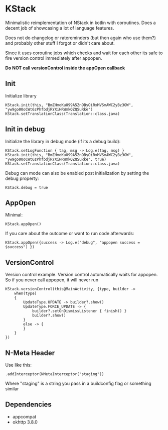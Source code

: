 # KStack
Minimalistic reimplementation of NStack in kotlin with coroutines.
Does a decent job of showcasing a lot of language features.

Does not do changelog or ratereminders (but then again who use them?) and probably other
stuff I forgot or didn't care about.

Since it uses coroutine jobs which checks and wait for each other its safe to
fire version control immediately after appopen.

**Do NOT call versionControl inside the appOpen callback**

## Init

Initialize library
```
KStack.init(this, "BmZHmoKuU99A5ZnOByOiRxMVSmAWC2yBz3OW", "yw9go00oCWt6zPhfbdjRYXiHRWmkQZQSuRke")
KStack.setTranslationClass(Translation::class.java)
```

## Init in debug

Initialize the library in debug mode (if its a debug build):
```
KStack.setLogFunction { tag, msg -> Log.e(tag, msg) }
KStack.init(this, "BmZHmoKuU99A5ZnOByOiRxMVSmAWC2yBz3OW", "yw9go00oCWt6zPhfbdjRYXiHRWmkQZQSuRke", true)
KStack.setTranslationClass(Translation::class.java)
```

Debug can mode can also be enabled post initialization by setting the debug property:
```
KStack.debug = true
```

## AppOpen

Minimal:
```
KStack.appOpen()
```

If you care about the outcome or want to run code afterwards:
```
KStack.appOpen({success -> Log.e("debug", "appopen success = $success") })
```

## VersionControl
Version control example. Version control automatically waits for appopen. So if you never call
appopen, it will never run
```
KStack.versionControl(this@MainActivity, {type, builder ->
    when(type)
    {
        UpdateType.UPDATE -> builder?.show()
        UpdateType.FORCE_UPDATE -> {
            builder?.setOnDismissListener { finish() }
            builder?.show()
        }
        else -> {
        }
    }
})
```

## N-Meta Header
Use like this:
```
.addInterceptor(NMetaInterceptor("staging"))
```
Where "staging" is a string you pass in a buildconfig flag or something similar

## Dependencies
- appcompat
- okhttp 3.8.0